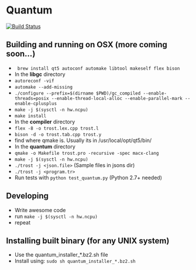 # Quantum

[![Build Status](https://travis-ci.org/trost-lang/quantum.svg?branch=master)](https://travis-ci.org/trost-lang/quantum)

## Building and running on OSX (more coming soon...)
- ``` brew install qt5 autoconf automake libtool makeself flex bison```
- In the **libgc** directory
- ``` autoreconf -vif ```
- ``` automake --add-missing ```
- ``` ./configure --prefix=$(dirname $PWD)/gc_compiled --enable-threads=posix --enable-thread-local-alloc --enable-parallel-mark --enable-cplusplus ```
- ``` make -j $(sysctl -n hw.ncpu) ```
- ``` make install ```
- In the **compiler** directory
- ``` flex -8 -o trost.lex.cpp trost.l ```
- ``` bison -d -o trost.tab.cpp trost.y ```
- find where qmake is. Usually its in /usr/local/opt/qt5/bin/
- In the **quantum** directory
- ``` qmake -o Makefile trost.pro -recursive -spec macx-clang ```
- ``` make -j $(sysctl -n hw.ncpu) ```
- ``` ./trost -j <json.file> ``` (Sample files in jsons dir)
- ``` ./trost -j <program.tr> ```
- Run tests with ``` python test_quantum.py ``` (Python 2.7+ needed)

## Developing
- Write awesome code
- run ``` make -j $(sysctl -n hw.ncpu) ```
- repeat

## Installing built binary (for any UNIX system)
- Use the quantum_installer_*.bz2.sh file
- Install using: ``` sudo sh quantum_installer_*.bz2.sh ```
